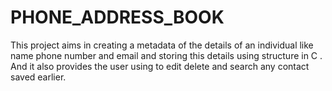 # PHONE_ADDRESS_BOOK
This project aims in creating a metadata of the details of an individual like name phone number and email and storing this details using structure in C . And it also provides the user using to edit delete and search any contact saved earlier. 
